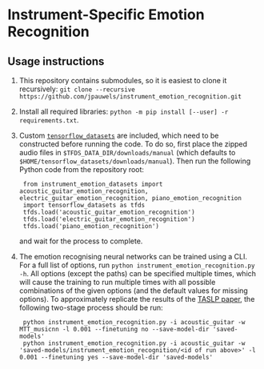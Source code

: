 # Instrument-Specific Emotion Recognition

## Usage instructions
1. This repository contains submodules, so it is easiest to clone it recursively: `git clone --recursive https://github.com/jpauwels/instrument_emotion_recognition.git`
2. Install all required libraries: `python -m pip install [--user] -r requirements.txt`.
3. Custom  [`tensorflow_datasets`](https://www.tensorflow.org/datasets) are included, which need to be constructed before running the code. To do so, first place the zipped audio files in `$TFDS_DATA_DIR/downloads/manual` (which defaults to `$HOME/tensorflow_datasets/downloads/manual`). Then run the following Python code from the repository root:

        from instrument_emotion_datasets import acoustic_guitar_emotion_recognition, electric_guitar_emotion_recognition, piano_emotion_recognition
        import tensorflow_datasets as tfds
        tfds.load('acoustic_guitar_emotion_recognition')
        tfds.load('electric_guitar_emotion_recognition')
        tfds.load('piano_emotion_recognition')

    and wait for the process to complete.
4. The emotion recognising neural networks can be trained using a CLI. For a full list of options, run `python instrument_emotion_recognition.py -h`. All options (except the paths) can be specified multiple times, which will cause the training to run multiple times with all possible combinations of the given options (and the default values for missing options). To approximately replicate the results of the [TASLP paper](https://doi.org/10.1109/TASLP.2021.3138709), the following two-stage process should be run:

        python instrument_emotion_recognition.py -i acoustic_guitar -w MTT_musicnn -l 0.001 --finetuning no --save-model-dir 'saved-models'
        python instrument_emotion_recognition.py -i acoustic_guitar -w 'saved-models/instrument_emotion_recognition/<id of run above>' -l 0.001 --finetuning yes --save-model-dir 'saved-models'
